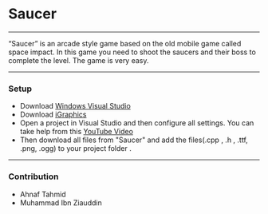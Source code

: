 # Saucer
----
“Saucer” is an arcade style game based on the old mobile game called space impact. In this game you need to shoot the saucers and their boss to complete the level. The game is very easy.

--------------------------------------------------


### Setup
- Download [Windows Visual Studio](https://visualstudio.microsoft.com/downloads/) 
- Download [iGraphics](https://www.dropbox.com/s/4eykq1sbiv2wy1p/iGraphics%20Files%20Updated.zip?dl=0)
- Open a project in Visual Studio and then configure all settings.
  You can take help from this [YouTube Video](https://www.youtube.com/watch?v=CL3YYkCdbvI&list=PLWxyqfNEyneg_xWZqpdsFulYAgzZYn4cL)
- Then download all files from "Saucer" and add the files(.cpp , .h , .ttf, .png, .ogg) to your project folder .

---------------------

### Contribution
- Ahnaf Tahmid
- Muhammad Ibn Ziauddin
